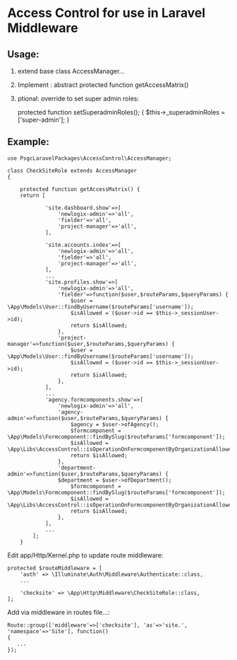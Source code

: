 # Access Control for use in Laravel Middleware

## Usage:

1. extend base class AccessManager...
2. Implement :
    abstract protected function getAccessMatrix()
3. ptional: override to set super admin roles:

    protected function setSuperadminRoles();
    {
        $this->_superadminRoles = ['super-admin'];
    }

## Example:

    use PsgcLaravelPackages\AccessControl\AccessManager;

    class CheckSiteRole extends AccessManager
    {

        protected function getAccessMatrix() {
        return [
    
                'site.dashboard.show'=>[
                    'newlogix-admin'=>'all',
                    'fielder'=>'all',
                    'project-manager'=>'all',
                ],
    
                'site.accounts.index'=>[
                    'newlogix-admin'=>'all',
                    'fielder'=>'all',
                    'project-manager'=>'all',
                ],
                ...
                'site.profiles.show'=>[
                    'newlogix-admin'=>'all',
                    'fielder'=>function($user,$routeParams,$queryParams) {
                        $user = \App\Models\User::findByUsername($routeParams['username']);
                        $isAllowed = ($user->id == $this->_sessionUser->id);
                        return $isAllowed;
                    },
                    'project-manager'=>function($user,$routeParams,$queryParams) {
                        $user = \App\Models\User::findByUsername($routeParams['username']);
                        $isAllowed = ($user->id == $this->_sessionUser->id);
                        return $isAllowed;
                    },
                ],
                ...
                'agency.formcomponents.show'=>[
                    'newlogix-admin'=>'all',
                    'agency-admin'=>function($user,$routeParams,$queryParams) {
                        $agency = $user->ofAgency();
                        $formcomponent = \App\Models\Formcomponent::findBySlug($routeParams['formcomponent']);
                        $isAllowed = \App\Libs\AccessControl::isOperationOnFormcomponentByOrganizationAllowed($formcomponent,$agency,'read');
                        return $isAllowed;
                    },
                    'department-admin'=>function($user,$routeParams,$queryParams) {
                    $department = $user->ofDepartment();
                        $formcomponent = \App\Models\Formcomponent::findBySlug($routeParams['formcomponent']);
                        $isAllowed = \App\Libs\AccessControl::isOperationOnFormcomponentByOrganizationAllowed($formcomponent,$department,'read');
                        return $isAllowed;
                    },
                ],
                ...
            ];
        }

Edit app/Http/Kernel.php to update route middleware:

    protected $routeMiddleware = [
        'auth' => \Illuminate\Auth\Middleware\Authenticate::class,
        ...

        'checksite' => \App\Http\Middleware\CheckSiteRole::class,
    ];


Add via middleware in routes file...: 

    Route::group(['middleware'=>['checksite'], 'as'=>'site.', 'namespace'=>'Site'], function()
    {
       ...
    });
